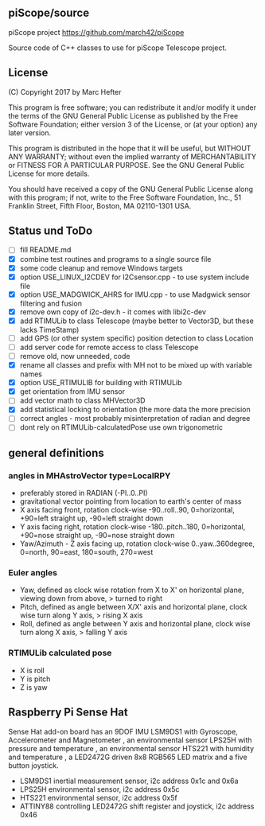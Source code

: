 ## piScope/source
piScope project https://github.com/march42/piScope

Source code of C++ classes to use for piScope Telescope project.

## License
(C) Copyright 2017 by Marc Hefter

This program is free software; you can redistribute it and/or modify
it under the terms of the GNU General Public License as published by
the Free Software Foundation; either version 3 of the License, or
(at your option) any later version.

This program is distributed in the hope that it will be useful,
but WITHOUT ANY WARRANTY; without even the implied warranty of
MERCHANTABILITY or FITNESS FOR A PARTICULAR PURPOSE.  See the
GNU General Public License for more details.

You should have received a copy of the GNU General Public License
along with this program; if not, write to the Free Software
Foundation, Inc., 51 Franklin Street, Fifth Floor, Boston,
MA 02110-1301 USA.

## Status und ToDo
- [ ] fill README.md
- [x] combine test routines and programs to a single source file
- [x] some code cleanup and remove Windows targets
- [x] option USE_LINUX_I2CDEV for I2Csensor.cpp - to use system include file
- [x] option USE_MADGWICK_AHRS for IMU.cpp - to use Madgwick sensor filtering and fusion
- [x] remove own copy of i2c-dev.h - it comes with libi2c-dev
- [x] add RTIMULib to class Telescope (maybe better to Vector3D, but these lacks TimeStamp)
- [ ] add GPS (or other system specific) position detection to class Location
- [ ] add server code for remote access to class Telescope
- [ ] remove old, now unneeded, code
- [x] rename all classes and prefix with MH not to be mixed up with variable names
- [x] option USE_RTIMULIB for building with RTIMULib
- [x] get orientation from IMU sensor
- [ ] add vector math to class MHVector3D
- [x] add statistical locking to orientation (the more data the more precision
- [ ] correct angles - most probably misinterpretation of radian and degree
- [ ] dont rely on RTIMULib-calculatedPose use own trigonometric

## general definitions
### angles in MHAstroVector type=LocalRPY
* preferably stored in RADIAN (-PI..0..PI)
* gravitational vector pointing from location to earth's center of mass
* X axis facing front, rotation clock-wise -90..roll..90, 0=horizontal, +90=left straight up, -90=left straight down
* Y axis facing right, rotation clock-wise -180..pitch..180, 0=horizontal, +90=nose straight up, -90=nose straight down
* Yaw/Azimuth - Z axis facing up, rotation clock-wise 0..yaw..360degree, 0=north, 90=east, 180=south, 270=west
### Euler angles
* Yaw, defined as clock wise rotation from X to X' on horizontal plane, viewing down from above, > turned to right
* Pitch, defined as angle between X/X' axis and horizontal plane, clock wise turn along Y axis, > rising X axis
* Roll, defined as angle between Y axis and horizontal plane, clock wise turn along X axis, > falling Y axis
### RTIMULib calculated pose
* X is roll
* Y is pitch
* Z is yaw

## Raspberry Pi Sense Hat
Sense Hat add-on board has an 9DOF IMU LSM9DS1 with Gyroscope, Accelerometer and Magnetometer
, an environmental sensor LPS25H with pressure and temperature
, an environmental sensor HTS221 with humidity and temperature
, a LED2472G driven 8x8 RGB565 LED matrix
and a five button joystick.

* LSM9DS1 inertial measurement sensor, i2c address 0x1c and 0x6a
* LPS25H environmental sensor, i2c address 0x5c
* HTS221 environmental sensor, i2c address 0x5f
* ATTINY88 controlling LED2472G shift register and joystick, i2c address 0x46
